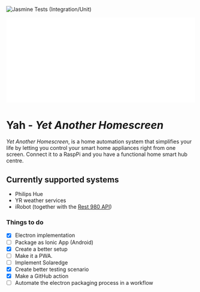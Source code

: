 ![Jasmine Tests (Integration/Unit)](https://github.com/Rebstorm/yah/workflows/Jasmine%20Tests%20(Integration/Unit)/badge.svg)

![Alt Text](yah.gif)
# Yah - _Yet Another Homescreen_
 _Yet Another Homescreen_, is a home automation system that simplifies your life by letting you control your smart home appliances right from one screen. Connect it to a RaspPi and you have a functional home smart hub centre.
 
## Currently supported systems
- Philips Hue
- YR weather services
- iRobot (together with the [Rest 980 API](https://github.com/koalazak/rest980))


### Things to do
- [x] Electron implementation
- [ ] Package as Ionic App (Android)
- [x] Create a better setup
- [ ] Make it a PWA.
- [ ] Implement Solaredge
- [x] Create better testing scenario
- [x] Make a GitHub action
- [ ] Automate the electron packaging process in a workflow 
